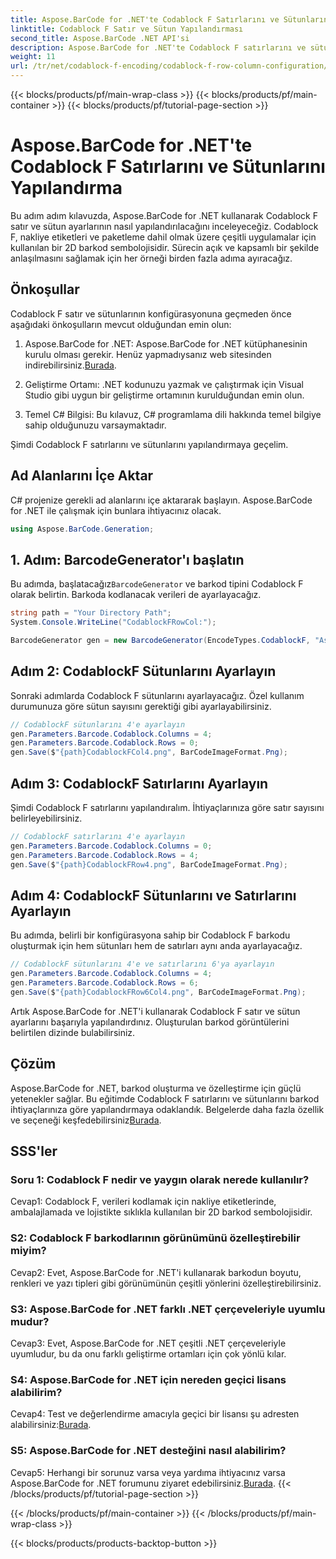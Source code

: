 ```yaml
---
title: Aspose.BarCode for .NET'te Codablock F Satırlarını ve Sütunlarını Yapılandırma
linktitle: Codablock F Satır ve Sütun Yapılandırması
second_title: Aspose.BarCode .NET API'si
description: Aspose.BarCode for .NET'te Codablock F satırlarını ve sütunlarını nasıl yapılandıracağınızı öğrenin. Çeşitli uygulamalar için özelleştirilmiş 2D barkodlar oluşturun.
weight: 11
url: /tr/net/codablock-f-encoding/codablock-f-row-column-configuration/
---
```


{{< blocks/products/pf/main-wrap-class >}}
{{< blocks/products/pf/main-container >}}
{{< blocks/products/pf/tutorial-page-section >}}

# Aspose.BarCode for .NET'te Codablock F Satırlarını ve Sütunlarını Yapılandırma

Bu adım adım kılavuzda, Aspose.BarCode for .NET kullanarak Codablock F satır ve sütun ayarlarının nasıl yapılandırılacağını inceleyeceğiz. Codablock F, nakliye etiketleri ve paketleme dahil olmak üzere çeşitli uygulamalar için kullanılan bir 2D barkod sembolojisidir. Sürecin açık ve kapsamlı bir şekilde anlaşılmasını sağlamak için her örneği birden fazla adıma ayıracağız.

## Önkoşullar

Codablock F satır ve sütunlarının konfigürasyonuna geçmeden önce aşağıdaki önkoşulların mevcut olduğundan emin olun:

1.  Aspose.BarCode for .NET: Aspose.BarCode for .NET kütüphanesinin kurulu olması gerekir. Henüz yapmadıysanız web sitesinden indirebilirsiniz.[Burada](https://releases.aspose.com/barcode/net/).

2. Geliştirme Ortamı: .NET kodunuzu yazmak ve çalıştırmak için Visual Studio gibi uygun bir geliştirme ortamının kurulduğundan emin olun.

3. Temel C# Bilgisi: Bu kılavuz, C# programlama dili hakkında temel bilgiye sahip olduğunuzu varsaymaktadır.

Şimdi Codablock F satırlarını ve sütunlarını yapılandırmaya geçelim.

## Ad Alanlarını İçe Aktar

C# projenize gerekli ad alanlarını içe aktararak başlayın. Aspose.BarCode for .NET ile çalışmak için bunlara ihtiyacınız olacak.

```csharp
using Aspose.BarCode.Generation;
```

## 1. Adım: BarcodeGenerator'ı başlatın

 Bu adımda, başlatacağız`BarcodeGenerator` ve barkod tipini Codablock F olarak belirtin. Barkoda kodlanacak verileri de ayarlayacağız.

```csharp
string path = "Your Directory Path";
System.Console.WriteLine("CodablockFRowCol:");

BarcodeGenerator gen = new BarcodeGenerator(EncodeTypes.CodablockF, "Aspose.Barcode");
```

## Adım 2: CodablockF Sütunlarını Ayarlayın

Sonraki adımlarda Codablock F sütunlarını ayarlayacağız. Özel kullanım durumunuza göre sütun sayısını gerektiği gibi ayarlayabilirsiniz.

```csharp
// CodablockF sütunlarını 4'e ayarlayın
gen.Parameters.Barcode.Codablock.Columns = 4;
gen.Parameters.Barcode.Codablock.Rows = 0;
gen.Save($"{path}CodablockFCol4.png", BarCodeImageFormat.Png);
```

## Adım 3: CodablockF Satırlarını Ayarlayın

Şimdi Codablock F satırlarını yapılandıralım. İhtiyaçlarınıza göre satır sayısını belirleyebilirsiniz.

```csharp
// CodablockF satırlarını 4'e ayarlayın
gen.Parameters.Barcode.Codablock.Columns = 0;
gen.Parameters.Barcode.Codablock.Rows = 4;
gen.Save($"{path}CodablockFRow4.png", BarCodeImageFormat.Png);
```

## Adım 4: CodablockF Sütunlarını ve Satırlarını Ayarlayın

Bu adımda, belirli bir konfigürasyona sahip bir Codablock F barkodu oluşturmak için hem sütunları hem de satırları aynı anda ayarlayacağız.

```csharp
// CodablockF sütunlarını 4'e ve satırlarını 6'ya ayarlayın
gen.Parameters.Barcode.Codablock.Columns = 4;
gen.Parameters.Barcode.Codablock.Rows = 6;
gen.Save($"{path}CodablockFRow6Col4.png", BarCodeImageFormat.Png);
```

Artık Aspose.BarCode for .NET'i kullanarak Codablock F satır ve sütun ayarlarını başarıyla yapılandırdınız. Oluşturulan barkod görüntülerini belirtilen dizinde bulabilirsiniz.

## Çözüm

 Aspose.BarCode for .NET, barkod oluşturma ve özelleştirme için güçlü yetenekler sağlar. Bu eğitimde Codablock F satırlarını ve sütunlarını barkod ihtiyaçlarınıza göre yapılandırmaya odaklandık. Belgelerde daha fazla özellik ve seçeneği keşfedebilirsiniz[Burada](https://reference.aspose.com/barcode/net/).

## SSS'ler

### Soru 1: Codablock F nedir ve yaygın olarak nerede kullanılır?

Cevap1: Codablock F, verileri kodlamak için nakliye etiketlerinde, ambalajlamada ve lojistikte sıklıkla kullanılan bir 2D barkod sembolojisidir.

### S2: Codablock F barkodlarının görünümünü özelleştirebilir miyim?

Cevap2: Evet, Aspose.BarCode for .NET'i kullanarak barkodun boyutu, renkleri ve yazı tipleri gibi görünümünün çeşitli yönlerini özelleştirebilirsiniz.

### S3: Aspose.BarCode for .NET farklı .NET çerçeveleriyle uyumlu mudur?

Cevap3: Evet, Aspose.BarCode for .NET çeşitli .NET çerçeveleriyle uyumludur, bu da onu farklı geliştirme ortamları için çok yönlü kılar.

### S4: Aspose.BarCode for .NET için nereden geçici lisans alabilirim?

 Cevap4: Test ve değerlendirme amacıyla geçici bir lisansı şu adresten alabilirsiniz:[Burada](https://purchase.aspose.com/temporary-license/).

### S5: Aspose.BarCode for .NET desteğini nasıl alabilirim?

 Cevap5: Herhangi bir sorunuz varsa veya yardıma ihtiyacınız varsa Aspose.BarCode for .NET forumunu ziyaret edebilirsiniz.[Burada](https://forum.aspose.com/c/barcode/13).
{{< /blocks/products/pf/tutorial-page-section >}}

{{< /blocks/products/pf/main-container >}}
{{< /blocks/products/pf/main-wrap-class >}}

{{< blocks/products/products-backtop-button >}}
